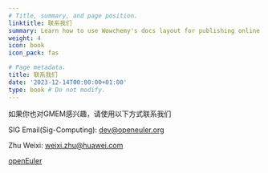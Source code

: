 ```yaml
---
# Title, summary, and page position.
linktitle: 联系我们
summary: Learn how to use Wowchemy's docs layout for publishing online courses, software documentation, and tutorials.
weight: 4
icon: book
icon_pack: fas

# Page metadata.
title: 联系我们
date: '2023-12-14T00:00:00+01:00'
type: book # Do not modify.
---
```

如果你也对GMEM感兴趣，请使用以下方式联系我们

SIG Email(Sig-Computing): <dev@openeuler.org>

Zhu Weixi: <weixi.zhu@huawei.com>

[openEuler](https://gitee.com/openeuler/docs/tree/master/docs/zh/docs/GMEM)
